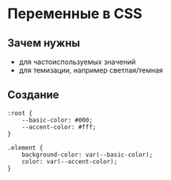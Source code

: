 # Переменные в CSS

## Зачем нужны
- для частоиспользуемых значений
- для темизации, например светлая/темная

## Создание
    :root {
        --basic-color: #000;
        --accent-color: #fff;
    }

    .element {
        background-color: var(--basic-color);
        color: var(--accent-color);
    }
